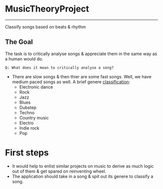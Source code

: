 # MusicTheoryProject
--------------------
Classify songs based on beats &amp; rhythm

## The Goal
The task is to critically analyse songs & appreciate them in the same way as a human would do.

`Q: What does it mean to critically analyse a song?`
* There are slow songs & then thier are some fast songs. Well, we have medium paced songs as well. A brief genere [classification](https://medium.com/giglue/top-10-genres-of-music-industry-7f19cdb177cb):
    - Electronic dance
    - Rock
    - Jazz
    - Blues
    - Dubstep
    - Techno
    - Country music
    - Electro
    - Indie rock
    - Pop

# First steps
- It would help to enlist similar projects on music to derive as much logic out of them & get spared on reinventing wheel.
- The application should take in a song & spit out its genere to classify a song.

